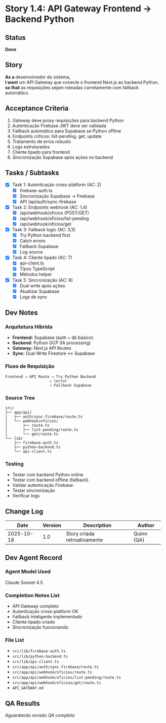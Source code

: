 # Story 1.4: API Gateway Frontend → Backend Python

## Status
**Done**

## Story
**As a** desenvolvedor do sistema,  
**I want** um API Gateway que conecte o frontend Next.js ao backend Python,  
**so that** as requisições sejam roteadas corretamente com fallback automático.

## Acceptance Criteria
1. Gateway deve proxy requisições para backend Python
2. Autenticação Firebase JWT deve ser validada
3. Fallback automático para Supabase se Python offline
4. Endpoints críticos: list-pending, get, update
5. Tratamento de erros robusto
6. Logs estruturados
7. Cliente tipado para frontend
8. Sincronização Supabase após ações no backend

## Tasks / Subtasks
- [x] Task 1: Autenticação cross-platform (AC: 2)
  - [x] firebase-auth.ts
  - [x] Sincronização Supabase → Firebase
  - [x] API /api/auth/sync-firebase
- [x] Task 2: Endpoints webhook (AC: 1,4)
  - [x] /api/webhook/oficios (POST/GET)
  - [x] /api/webhook/oficios/list-pending
  - [x] /api/webhook/oficios/get
- [x] Task 3: Fallback logic (AC: 3,5)
  - [x] Try Python backend first
  - [x] Catch errors
  - [x] Fallback Supabase
  - [x] Log source
- [x] Task 4: Cliente tipado (AC: 7)
  - [x] api-client.ts
  - [x] Tipos TypeScript
  - [x] Métodos helper
- [x] Task 5: Sincronização (AC: 8)
  - [x] Dual write após ações
  - [x] Atualizar Supabase
  - [x] Logs de sync

## Dev Notes

### Arquitetura Híbrida
- **Frontend:** Supabase (auth + db básico)
- **Backend:** Python GCP (IA processing)
- **Gateway:** Next.js API Routes
- **Sync:** Dual Write Firestore ↔ Supabase

### Fluxo de Requisição
```
Frontend → API Route → Try Python Backend
                    ↓ (erro)
                    → Fallback Supabase
```

### Source Tree
```
src/
├── app/api/
│   ├── auth/sync-firebase/route.ts
│   └── webhook/oficios/
│       ├── route.ts
│       ├── list-pending/route.ts
│       └── get/route.ts
└── lib/
    ├── firebase-auth.ts
    ├── python-backend.ts
    └── api-client.ts
```

### Testing
- Testar com backend Python online
- Testar com backend offline (fallback)
- Validar autenticação Firebase
- Testar sincronização
- Verificar logs

## Change Log
| Date | Version | Description | Author |
|------|---------|-------------|--------|
| 2025-10-18 | 1.0 | Story criada retroativamente | Quinn (QA) |

## Dev Agent Record

### Agent Model Used
Claude Sonnet 4.5

### Completion Notes List
- API Gateway completo
- Autenticação cross-platform OK
- Fallback inteligente implementado
- Cliente tipado criado
- Sincronização funcionando

### File List
- `src/lib/firebase-auth.ts`
- `src/lib/python-backend.ts`
- `src/lib/api-client.ts`
- `src/app/api/auth/sync-firebase/route.ts`
- `src/app/api/webhook/oficios/route.ts`
- `src/app/api/webhook/oficios/list-pending/route.ts`
- `src/app/api/webhook/oficios/get/route.ts`
- `API_GATEWAY.md`

## QA Results
*Aguardando revisão QA completa*

